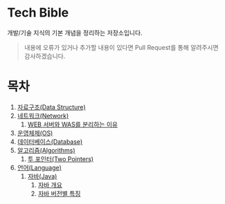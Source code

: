 # Tech Bible

개발/기술 지식의 기본 개념을 정리하는 저장소입니다.

> 내용에 오류가 있거나 추가할 내용이 있다면 Pull Request를 통해 알려주시면 감사하겠습니다.

# 목차

1. [자료구조(Data Structure)](./Data-Structure/)
2. [네트워크(Network)](./Network/)
   1. [WEB 서버와 WAS를 분리하는 이유](./Network/contents/Reasons-for-separating-the-WEB-Server-and-WAS.md)
3. [운영체제(OS)](./Operating-System/)
4. [데이터베이스(Database)](./Database/)
5. [알고리즘(Algorithms)](./Algorithms/)
   1. [투 포인터(Two Pointers)](./Algorithms/contents/Two-Pointers.md)
6. [언어(Language)](./Language/)
   1. [자바(Java)](./Language/Java/)
      1. [자바 개요](./Language/Java/contents/Java-Overview.md)
      2. [자바 버전별 특징](./Language/Java/contents/Java-feature-by-version.md)
